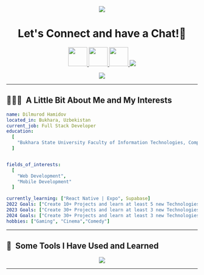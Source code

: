 <p align="center">
  <img src="https://capsule-render.vercel.app/api?type=waving&color=gradient&text=Hello!&height=100&section=header"/>
</p>

<h1 align="center">
  Let's Connect and have a Chat!💬
</h1>

<p align="center">
<a href="https://dimatube1.netlify.app/">
  <img height="50" src="https://user-images.githubusercontent.com/46517096/166972883-f5f1d88c-0246-4374-88ac-ded0f2cf0699.png"/>
</a>
<a href="https://www.linkedin.com/in/dilmurod-hamidov-b45172264/">
  <img height="50" src="https://user-images.githubusercontent.com/46517096/166973395-19676cd8-f8ec-4abf-83ff-da8243505b82.png"/>
</a>

<a href="https://www.instagram.com/hamidov2210/">
  <img height="50" src="https://user-images.githubusercontent.com/46517096/166974368-9798f39f-1f46-499c-b14e-81f0a3f83a06.png"/>
</a>
  <a href="https://t.me/KHAMIDOV2210">
    <img src="[https://commons.wikimedia.org/wiki/File:Telegram_2019_Logo.svg](https://encrypted-tbn0.gstatic.com/images?q=tbn:ANd9GcQhfpPfe1uIZruoo_NlmQqF7SYLl9HnPj4PZP2kkP4sDQ&s)" />
  </a>
</p>



<p align="center">
  <img src= "https://i.giphy.com/media/q217GUnfKAmJlFcjBX/giphy.webp">
</p>

---

<h2> 👨🏻‍💻 &nbsp;A Little Bit About Me and My Interests</h2>

```yaml
name: Dilmurod Hamidov
located_in: Bukhara, Uzbekistan
current_job: Full Stack Developer
education:
  [
    "Bukhara State University Faculty of Information Technologies, Computer Science and Programming Technologies"
  ]


fields_of_interests:
  [
    "Web Development",
    "Mobile Development"
  ]
  
currently_learning: ["React Native | Expo", Supabase]
2022 Goals: ["Create 10+ Projects and learn at least 5 new Technologies."],
2023 Goals: ["Create 30+ Projects and learn at least 3 new Technologies."],
2024 Goals: ["Create 30+ Projects and learn at least 3 new Technologies."],
hobbies: ["Gaming", "Cinema","Comedy"]
```
  
---  
  
<h2> 🚀 &nbsp;Some Tools I Have Used and Learned</h2>
<p align="left"> 
  <p align="center">
  <a href="https://skillicons.dev">
    <img src="https://skillicons.dev/icons?i=js,ts,nodejs,nestjs,nextjs,react,express,jest,prisma,postgres,firebase,supabase,ai,linux,ubuntu,aws,nginx,github,tailwind,materialui" />
  </a>
</p>
</p>

---

